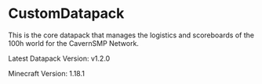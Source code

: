 # CustomDatapack

This is the core datapack that manages the logistics and scoreboards of the 100h world for the CavernSMP Network.

Latest Datapack Version: v1.2.0

Minecraft Version: 1.18.1
